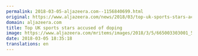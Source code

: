```yaml
---
permalink: 2018-03-05-aljazeera.com--1156840699.html
original: https://www.aljazeera.com/news/2018/03/top-uk-sports-stars-accused-doping-180305181940122.html
domain: aljazeera.com
title: Top UK sports stars accused of doping
image: https://www.aljazeera.com/mritems/images/2018/3/5/665003303001_5745387030001_5745354879001-th.jpg
date: 2018-03-05 18:35:18
translations: en
---
```


